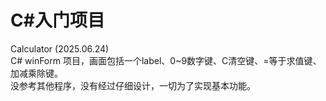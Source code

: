 # C#入门项目

Calculator (2025.06.24)  
C# winForm 项目，画面包括一个label、0~9数字键、C清空键、=等于求值键、加减乘除键。  
没参考其他程序，没有经过仔细设计，一切为了实现基本功能。  
